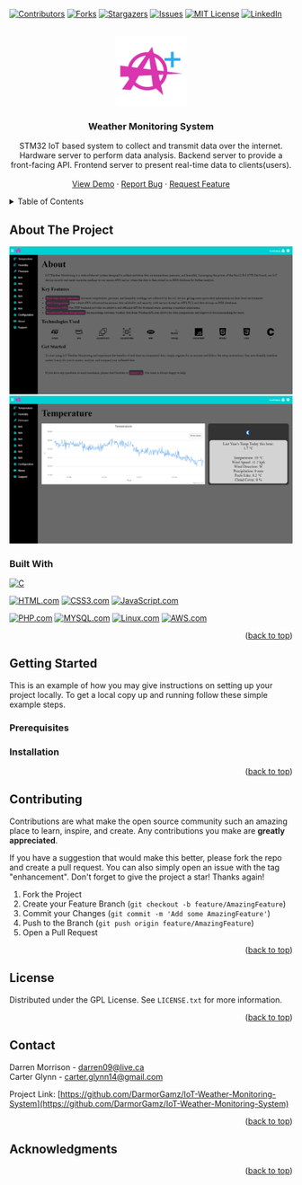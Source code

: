 <a name="readme-top"></a>

[![Contributors][contributors-shield]][contributors-url]
[![Forks][forks-shield]][forks-url]
[![Stargazers][stars-shield]][stars-url]
[![Issues][issues-shield]][issues-url]
[![MIT License][license-shield]][license-url]
[![LinkedIn][linkedin-shield]][linkedin-url]



<!-- PROJECT LOGO -->
<br />
<div align="center">
  <a href="https://github.com/DarmorGamz/IoT-Weather-Monitoring-System">
    <img src="images/logo.png" alt="Logo" width="125" height="125">
  </a>
<h3 align="center">Weather Monitoring System</h3>

  <p align="center">
    STM32 IoT based system to collect and transmit data over the internet. Hardware server to perform data analysis. Backend server to provide a front-facing API. Frontend server to present real-time data to clients(users).
    <br />
    <br />
    <a href="https://github.com/DarmorGamz/IoT-Weather-Monitoring-System">View Demo</a>
    ·
    <a href="https://github.com/DarmorGamz/IoT-Weather-Monitoring-System/issues">Report Bug</a>
    ·
    <a href="https://github.com/DarmorGamz/IoT-Weather-Monitoring-System/issues">Request Feature</a>
  </p>
</div>



<!-- TABLE OF CONTENTS -->
<details>
  <summary>Table of Contents</summary>
  <ol>
    <li>
      <a href="#about-the-project">About The Project</a>
      <ul>
        <li><a href="#built-with">Built With</a></li>
      </ul>
    </li>
    <li>
      <a href="#getting-started">Getting Started</a>
      <ul>
        <li><a href="#prerequisites">Prerequisites</a></li>
        <li><a href="#installation">Installation</a></li>
      </ul>
    </li>
    <li><a href="#contributing">Contributing</a></li>
    <li><a href="#license">License</a></li>
    <li><a href="#contact">Contact</a></li>
    <li><a href="#acknowledgments">Acknowledgments</a></li>
  </ol>
</details>



<!-- ABOUT THE PROJECT -->
## About The Project

![product-screenshot]
![product-screenshot2]


### Built With

[![C][C.com]][C-url]
 
[![HTML.com]][HTML-url] [![CSS3.com]][CSS3-url] [![JavaScript.com]][JavaScript-url]

[![PHP.com]][PHP-url] [![MYSQL.com]][MYSQL-url] [![Linux.com]][Linux-url] [![AWS.com]][AWS-url]

<p align="right">(<a href="#readme-top">back to top</a>)</p>



<!-- GETTING STARTED -->
## Getting Started

This is an example of how you may give instructions on setting up your project locally.
To get a local copy up and running follow these simple example steps.

### Prerequisites

### Installation

<p align="right">(<a href="#readme-top">back to top</a>)</p>

<!-- CONTRIBUTING -->
## Contributing

Contributions are what make the open source community such an amazing place to learn, inspire, and create. Any contributions you make are **greatly appreciated**.

If you have a suggestion that would make this better, please fork the repo and create a pull request. You can also simply open an issue with the tag "enhancement".
Don't forget to give the project a star! Thanks again!

1. Fork the Project
2. Create your Feature Branch (`git checkout -b feature/AmazingFeature`)
3. Commit your Changes (`git commit -m 'Add some AmazingFeature'`)
4. Push to the Branch (`git push origin feature/AmazingFeature`)
5. Open a Pull Request

<p align="right">(<a href="#readme-top">back to top</a>)</p>



<!-- LICENSE -->
## License

Distributed under the GPL License. See `LICENSE.txt` for more information.

<p align="right">(<a href="#readme-top">back to top</a>)</p>



<!-- CONTACT -->
## Contact

Darren Morrison - darren09@live.ca  
Carter Glynn - carter.glynn14@gmail.com  

Project Link: [https://github.com/DarmorGamz/IoT-Weather-Monitoring-System](https://github.com/DarmorGamz/IoT-Weather-Monitoring-System)

<p align="right">(<a href="#readme-top">back to top</a>)</p>



<!-- ACKNOWLEDGMENTS -->
## Acknowledgments

<p align="right">(<a href="#readme-top">back to top</a>)</p>



<!-- MARKDOWN LINKS & IMAGES -->
<!-- https://www.markdownguide.org/basic-syntax/#reference-style-links -->
[contributors-shield]: https://img.shields.io/github/contributors/DarmorGamz/IoT-Weather-Monitoring-System.svg?style=for-the-badge
[contributors-url]: https://github.com/DarmorGamz/IoT-Weather-Monitoring-System/graphs/contributors
[forks-shield]: https://img.shields.io/github/forks/DarmorGamz/IoT-Weather-Monitoring-System.svg?style=for-the-badge
[forks-url]: https://github.com/DarmorGamz/IoT-Weather-Monitoring-System/network/members
[stars-shield]: https://img.shields.io/github/stars/DarmorGamz/IoT-Weather-Monitoring-System.svg?style=for-the-badge
[stars-url]: https://github.com/DarmorGamz/IoT-Weather-Monitoring-System/stargazers
[issues-shield]: https://img.shields.io/github/issues/DarmorGamz/IoT-Weather-Monitoring-System.svg?style=for-the-badge
[issues-url]: https://github.com/DarmorGamz/IoT-Weather-Monitoring-System/issues
[license-shield]: https://img.shields.io/github/license/DarmorGamz/IoT-Weather-Monitoring-System.svg?style=for-the-badge
[license-url]: https://github.com/DarmorGamz/IoT-Weather-Monitoring-System/blob/master/LICENSE.txt
[linkedin-shield]: https://img.shields.io/badge/-LinkedIn-black.svg?style=for-the-badge&logo=linkedin&colorB=555
[linkedin-url]: https://linkedin.com/in/darren--morrison
[product-screenshot]: images/ScreenshotExample1.png
[product-screenshot2]: images/ScreenshotExample2.png

[C.com]: https://img.shields.io/badge/c-%2300599C.svg?style=for-the-badge&logo=c&logoColor=white
[C-url]: https://www.cprogramming.com
[PHP.com]: https://img.shields.io/badge/php-%23777BB4.svg?style=for-the-badge&logo=php&logoColor=white
[PHP-url]: https://www.php.net/
[MYSQL.com]: https://img.shields.io/badge/mysql-%2300f.svg?style=for-the-badge&logo=mysql&logoColor=white
[MYSQL-url]: https://www.mysql.com/
[HTML.com]: https://img.shields.io/badge/html5-%23E34F26.svg?style=for-the-badge&logo=html5&logoColor=white
[HTML-url]: https://www.w3.org/html/#:~:text=W3C%20HTML&text=https%3A%2F%2Fhtml.spec.whatwg,is%20the%20current%20HTML%20standard.
[CSS3.com]: https://img.shields.io/badge/css3-%231572B6.svg?style=for-the-badge&logo=css3&logoColor=white
[CSS3-url]: https://www.css3.com/
[JavaScript.com]: https://img.shields.io/badge/javascript-%23323330.svg?style=for-the-badge&logo=javascript&logoColor=%23F7DF1E
[JavaScript-url]: https://www.javascript.com/


[Linux.com]: https://img.shields.io/badge/Linux-FCC624?style=for-the-badge&logo=linux&logoColor=black
[Linux-url]: https://aws.amazon.com/amazon-linux-2/


[AWS.com]: https://img.shields.io/badge/AWS-%23FF9900.svg?style=for-the-badge&logo=amazon-aws&logoColor=white
[AWS-url]: https://aws.amazon.com/

[PHPStorm.com]: https://img.shields.io/badge/phpstorm-143?style=for-the-badge&logo=phpstorm&logoColor=black&color=black&labelColor=darkorchid
[PHPStorm-url]: https://www.jetbrains.com/phpstorm/
